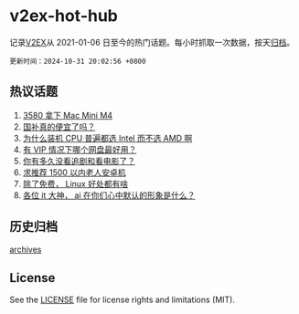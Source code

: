 # v2ex-hot-hub

 记录[V2EX](https://www.v2ex.com/)从 2021-01-06 日至今的热门话题。每小时抓取一次数据，按天[归档](archives)。

`更新时间：2024-10-31 20:02:56 +0800`

## 热议话题

1. [3580 拿下 Mac Mini M4](https://www.v2ex.com/t/1085195)
1. [国补真的便宜了吗？](https://www.v2ex.com/t/1085159)
1. [为什么装机 CPU 普遍都选 Intel 而不选 AMD 啊](https://www.v2ex.com/t/1085194)
1. [有 VIP 情况下哪个网盘最好用？](https://www.v2ex.com/t/1085185)
1. [你有多久没看追剧和看电影了？](https://www.v2ex.com/t/1085217)
1. [求推荐 1500 以内老人安卓机](https://www.v2ex.com/t/1085073)
1. [除了免费， Linux 好处都有啥](https://www.v2ex.com/t/1085333)
1. [各位 it 大神， ai 在你们心中默认的形象是什么？](https://www.v2ex.com/t/1085169)

## 历史归档

[archives](archives)

## License

See the [LICENSE](LICENSE) file for license rights and limitations (MIT).
